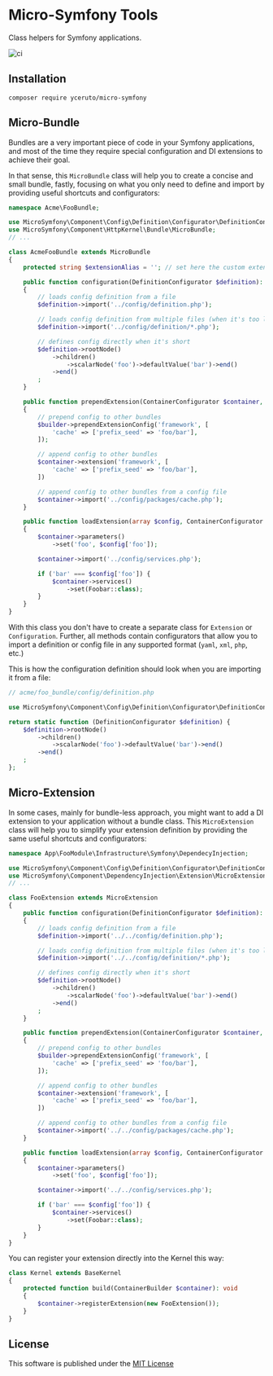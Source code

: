 # Micro-Symfony Tools

Class helpers for Symfony applications.

![ci](https://github.com/yceruto/micro-symfony/actions/workflows/ci.yml/badge.svg)

## Installation

```
composer require yceruto/micro-symfony
```

## Micro-Bundle

Bundles are a very important piece of code in your Symfony applications, and most of the time they require special 
configuration and DI extensions to achieve their goal.

In that sense, this `MicroBundle` class will help you to create a concise and small bundle, fastly, focusing on 
what you only need to define and import by providing useful shortcuts and configurators:

```php
namespace Acme\FooBundle;

use MicroSymfony\Component\Config\Definition\Configurator\DefinitionConfigurator;
use MicroSymfony\Component\HttpKernel\Bundle\MicroBundle;
// ...

class AcmeFooBundle extends MicroBundle
{
    protected string $extensionAlias = ''; // set here the custom extension alias, e.g. 'foo' (default 'acme_foo')

    public function configuration(DefinitionConfigurator $definition): void
    {
        // loads config definition from a file
        $definition->import('../config/definition.php');

        // loads config definition from multiple files (when it's too long you can split it)
        $definition->import('../config/definition/*.php');

        // defines config directly when it's short
        $definition->rootNode()
            ->children()
                ->scalarNode('foo')->defaultValue('bar')->end()
            ->end()
        ;
    }

    public function prependExtension(ContainerConfigurator $container, ContainerBuilder $builder): void
    {
        // prepend config to other bundles
        $builder->prependExtensionConfig('framework', [
            'cache' => ['prefix_seed' => 'foo/bar'],
        ]);

        // append config to other bundles
        $container->extension('framework', [
            'cache' => ['prefix_seed' => 'foo/bar'],
        ])

        // append config to other bundles from a config file
        $container->import('../config/packages/cache.php');
    }

    public function loadExtension(array $config, ContainerConfigurator $container, ContainerBuilder $builder): void
    {
        $container->parameters()
            ->set('foo', $config['foo']);

        $container->import('../config/services.php');

        if ('bar' === $config['foo']) {
            $container->services()
                ->set(Foobar::class);
        }
    }
}
```

With this class you don't have to create a separate class for `Extension` or `Configuration`. Further, all methods contain 
configurators that allow you to import a definition or config file in any supported format (`yaml`, `xml`, `php`, etc.) 

This is how the configuration definition should look when you are importing it from a file:
```php
// acme/foo_bundle/config/definition.php

use MicroSymfony\Component\Config\Definition\Configurator\DefinitionConfigurator;

return static function (DefinitionConfigurator $definition) {
    $definition->rootNode()
        ->children()
            ->scalarNode('foo')->defaultValue('bar')->end()
        ->end()
    ;
};
```

## Micro-Extension

In some cases, mainly for bundle-less approach, you might want to add a DI extension to your application without a bundle 
class. This `MicroExtension` class will help you to simplify your extension definition by providing the same useful 
shortcuts and configurators:

```php
namespace App\FooModule\Infrastructure\Symfony\DependecyInjection;

use MicroSymfony\Component\Config\Definition\Configurator\DefinitionConfigurator;
use MicroSymfony\Component\DependencyInjection\Extension\MicroExtension;
// ...

class FooExtension extends MicroExtension
{
    public function configuration(DefinitionConfigurator $definition): void
    {
        // loads config definition from a file
        $definition->import('../../config/definition.php');

        // loads config definition from multiple files (when it's too long you can split it)
        $definition->import('../../config/definition/*.php');

        // defines config directly when it's short
        $definition->rootNode()
            ->children()
                ->scalarNode('foo')->defaultValue('bar')->end()
            ->end()
        ;
    }

    public function prependExtension(ContainerConfigurator $container, ContainerBuilder $builder): void
    {
        // prepend config to other bundles
        $builder->prependExtensionConfig('framework', [
            'cache' => ['prefix_seed' => 'foo/bar'],
        ]);

        // append config to other bundles
        $container->extension('framework', [
            'cache' => ['prefix_seed' => 'foo/bar'],
        ])

        // append config to other bundles from a config file
        $container->import('../../config/packages/cache.php');
    }

    public function loadExtension(array $config, ContainerConfigurator $container, ContainerBuilder $builder): void
    {
        $container->parameters()
            ->set('foo', $config['foo']);

        $container->import('../../config/services.php');

        if ('bar' === $config['foo']) {
            $container->services()
                ->set(Foobar::class);
        }
    }
}
```

You can register your extension directly into the Kernel this way:
```php
class Kernel extends BaseKernel
{
    protected function build(ContainerBuilder $container): void
    {
        $container->registerExtension(new FooExtension());
    }
}
```

## License

This software is published under the [MIT License](LICENSE)
